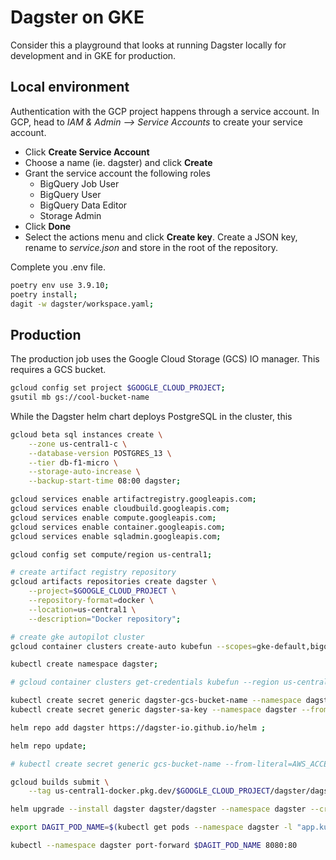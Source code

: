 # Dagster on GKE
Consider this a playground that looks at running Dagster locally for development and in GKE for production.

## Local environment
Authentication with the GCP project happens through a service account. In GCP, head to _IAM & Admin --> Service Accounts_ to create your service account.

* Click **Create Service Account**
* Choose a name (ie. dagster) and click **Create**
* Grant the service account the following roles
    * BigQuery Job User
    * BigQuery User
    * BigQuery Data Editor
    * Storage Admin
* Click **Done** 
* Select the actions menu and click **Create key**. Create a JSON key, rename to _service.json_ and store in the root of the repository.

Complete you .env file.

```sh
poetry env use 3.9.10;
poetry install;
dagit -w dagster/workspace.yaml;
```


## Production
The production job uses the Google Cloud Storage (GCS) IO manager. This requires a GCS bucket.
```sh
gcloud config set project $GOOGLE_CLOUD_PROJECT;
gsutil mb gs://cool-bucket-name
```

While the Dagster helm chart deploys PostgreSQL in the cluster, this 
```sh
gcloud beta sql instances create \
    --zone us-central1-c \
    --database-version POSTGRES_13 \
    --tier db-f1-micro \
    --storage-auto-increase \
    --backup-start-time 08:00 dagster;
```

```sh
gcloud services enable artifactregistry.googleapis.com;
gcloud services enable cloudbuild.googleapis.com;
gcloud services enable compute.googleapis.com;
gcloud services enable container.googleapis.com;
gcloud services enable sqladmin.googleapis.com;

gcloud config set compute/region us-central1;

# create artifact registry repository
gcloud artifacts repositories create dagster \
    --project=$GOOGLE_CLOUD_PROJECT \
    --repository-format=docker \
    --location=us-central1 \
    --description="Docker repository";

# create gke autopilot cluster
gcloud container clusters create-auto kubefun --scopes=gke-default,bigquery,storage-rw,sql-admin --region us-central1;

kubectl create namespace dagster;

# gcloud container clusters get-credentials kubefun --region us-central1 --project $GOOGLE_CLOUD_PROJECT

kubectl create secret generic dagster-gcs-bucket-name --namespace dagster --from-literal=GCS_BUCKET_NAME=erudite-azimuth-349601;
kubectl create secret generic dagster-sa-key --namespace dagster --from-file service.json;

helm repo add dagster https://dagster-io.github.io/helm ;

helm repo update;

# kubectl create secret generic gcs-bucket-name --from-literal=AWS_ACCESS_KEY_ID=<YOUR ACCESS KEY ID>

gcloud builds submit \
    --tag us-central1-docker.pkg.dev/$GOOGLE_CLOUD_PROJECT/dagster/dagster .;

helm upgrade --install dagster dagster/dagster --namespace dagster --create-namespace -f values.yaml;

export DAGIT_POD_NAME=$(kubectl get pods --namespace dagster -l "app.kubernetes.io/name=dagster,app.kubernetes.io/instance=dagster,component=dagit" -o jsonpath="{.items[0].metadata.name}")

kubectl --namespace dagster port-forward $DAGIT_POD_NAME 8080:80

```
